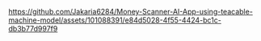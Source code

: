 

https://github.com/Jakaria6284/Money-Scanner-AI-App-using-teacable-machine-model/assets/101088391/e84d5028-4f55-4424-bc1c-db3b77d997f9

